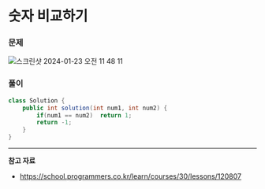 # 숫자 비교하기

### 문제

![스크린샷 2024-01-23 오전 11 48 11](https://github.com/Heo-y-y/development-blog/assets/112863029/7a733a8d-22c8-40f1-b846-e7c30d3af7e9)

### 풀이

```java
class Solution {
    public int solution(int num1, int num2) {
        if(num1 == num2)  return 1;       
        return -1;
    }
}
```

---

**참고 자료**

- <https://school.programmers.co.kr/learn/courses/30/lessons/120807>

